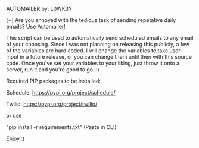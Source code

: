 AUTOMAILER by: L0WK3Y

[+] Are you annoyed with the tedious task of sending repetative daily emails? Use Automailer!
 
This script can be used to automatically send scheduled emails to any email of your choosing. 
Since I was not planning on releasing this publicly, a few of the variables are hard coded. 
I will change the variables to take user-input in a future release, or you can change them until then with this source code.
Once you've set your variables to your liking, just throw it onto a server, run it and you're good to go. :)


Required PIP packages to be installed:

Schedule: https://pypi.org/project/schedule/

Twilio: https://pypi.org/project/twilio/

or use

"pip install -r requirements.txt" (Paste in CLI)


Enjoy :)
